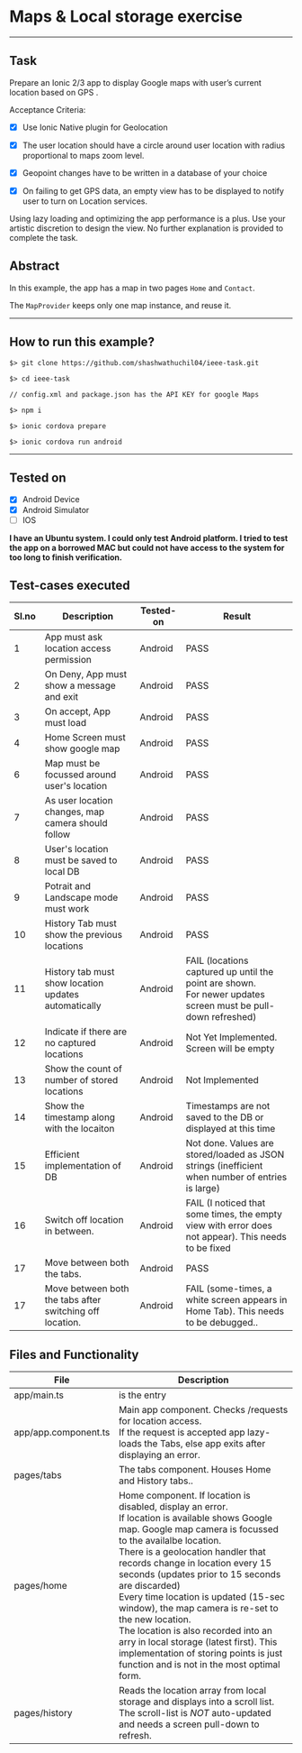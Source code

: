 # Maps & Local storage exercise

----

## Task

Prepare an Ionic 2/3 app to display Google maps with user’s current location based on GPS .

Acceptance Criteria:


- [x] Use Ionic Native plugin for Geolocation
- [x] The user location should have a circle around user location with radius proportional to maps zoom level.
- [x] Geopoint changes have to be written in a database of your choice
- [x] On failing to get GPS data, an empty view has to be displayed to notify user to turn on Location services.


Using lazy loading and optimizing the app performance is a plus. Use your artistic discretion to design the view. No further explanation is provided to complete the task.


## Abstract

In this example, the app has a map in two pages `Home` and `Contact`.

The `MapProvider` keeps only one map instance, and reuse it.

----

## How to run this example?

```
$> git clone https://github.com/shashwathuchil04/ieee-task.git

$> cd ieee-task

// config.xml and package.json has the API KEY for google Maps

$> npm i

$> ionic cordova prepare

$> ionic cordova run android

```
---

## Tested on

- [x] Android Device
- [x] Android Simulator
- [ ] IOS

**I have an Ubuntu system. I could only test Android platform. I tried to test the app on a borrowed MAC but could not have access to the system for too long to finish verification.**



## Test-cases executed


Sl.no | Description | Tested-on | Result
------|---------|---------------|--------
1 | App must ask location access permission | Android | PASS
2 | On Deny, App must show a message and exit | Android | PASS
3 | On accept, App must load | Android | PASS
4 | Home Screen must show google map | Android | PASS
6 | Map must be focussed around user's location | Android | PASS
7 | As user location changes, map camera should follow | Android | PASS
8 | User's location must be saved to local DB | Android | PASS
9 | Potrait and Landscape mode must work | Android | PASS
10 | History Tab must show the previous locations | Android | PASS
11 | History tab must show location updates automatically | Android | FAIL (locations captured up until the point are shown.<br> For newer updates screen must be pull-down refreshed)
12 | Indicate if there are no captured locations | Android | Not Yet Implemented. Screen will be empty
13 | Show the count of number of stored locations | Android | Not Implemented
14 | Show the timestamp along with the locaiton | Android | Timestamps are not saved to the DB or displayed at this time
15 | Efficient implementation of DB | Android | Not done. Values are stored/loaded as JSON strings (inefficient when number of entries is large)
16 | Switch off location in between. | Android | FAIL (I noticed that some times, the empty view with error does not appear). This needs to be fixed
17 | Move between both the tabs. | Android | PASS
17 | Move between both the tabs after switching off location. | Android | FAIL (some-times, a white screen appears in Home Tab). This needs to be debugged..


## Files and Functionality


File | Description
---------|---------
app/main.ts | is the entry
app/app.component.ts | Main app component. Checks /requests for location access. <br>If the request is accepted app lazy-loads the Tabs, else app exits after displaying an error.
pages/tabs | The tabs component. Houses Home and History tabs..
pages/home | Home component. If location is disabled, display an error.<br> If location is available shows Google map. Google map camera is focussed to the availalbe location.<br> There is a geolocation handler that records change in location every 15 seconds (updates prior to 15 seconds are discarded)<br>Every time location is updated (15-sec window), the map camera is re-set to the new location.<br>The location is also recorded into an arry in local storage (latest first). This implementation of storing points is just function and is not in the most optimal form.<br>
pages/history | Reads the location array from local storage and displays into a scroll list.<br> The scroll-list is *NOT* auto-updated and needs a screen pull-down to refresh.
